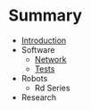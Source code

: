 # Summary

* [Introduction](README.md)
* Software
   * [Network](network.md)
   * [Tests](tests.md)
* Robots
   * Rd Series
* Research

